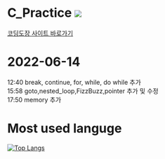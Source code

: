# C_Practice <img src="https://img.shields.io/badge/C-#A8B9CC?style=flat-square&logo=C&logoColor=#A8B9CC"/>
[코딩도장 사이트 바로가기](https://dojang.io/course/view.php?id=2)

# 2022-06-14
12:40 break, continue, for, while, do while 추가  
15:58 goto,nested_loop,FizzBuzz,pointer 추가 및 수정  
17:50 memory 추가  

# Most used languge 
[![Top Langs](https://github-readme-stats.vercel.app/api/top-langs/?username=heejae101)](https://github.com/heejae101/github-readme-stats)
